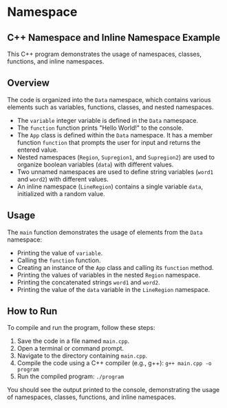 # Namespace


## C++ Namespace and Inline Namespace Example

This C++ program demonstrates the usage of namespaces, classes, functions, and inline namespaces.

## Overview

The code is organized into the `Data` namespace, which contains various elements such as variables, functions, classes, and nested namespaces.

- The `variable` integer variable is defined in the `Data` namespace.
- The `function` function prints "Hello World!" to the console.
- The `App` class is defined within the `Data` namespace. It has a member function `function` that prompts the user for input and returns the entered value.
- Nested namespaces (`Region`, `Supregion1`, and `Supregion2`) are used to organize boolean variables (`data`) with different values.
- Two unnamed namespaces are used to define string variables (`word1` and `word2`) with different values.
- An inline namespace (`LineRegion`) contains a single variable `data`, initialized with a random value.

## Usage

The `main` function demonstrates the usage of elements from the `Data` namespace:

- Printing the value of `variable`.
- Calling the `function` function.
- Creating an instance of the `App` class and calling its `function` method.
- Printing the values of variables in the nested `Region` namespace.
- Printing the concatenated strings `word1` and `word2`.
- Printing the value of the `data` variable in the `LineRegion` namespace.

## How to Run

To compile and run the program, follow these steps:

1. Save the code in a file named `main.cpp`.
2. Open a terminal or command prompt.
3. Navigate to the directory containing `main.cpp`.
4. Compile the code using a C++ compiler (e.g., g++): `g++ main.cpp -o program`
5. Run the compiled program: `./program`

You should see the output printed to the console, demonstrating the usage of namespaces, classes, functions, and inline namespaces.
